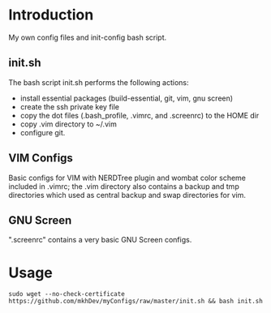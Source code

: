 Introduction
============
My own config files and init-config bash script. 

init.sh
-------
The bash script init.sh performs the following actions:
*   install essential packages (build-essential, git, vim, gnu screen)
*   create the ssh private key file
*   copy the dot files (.bash_profile, .vimrc, and .screenrc) to the HOME dir
*   copy .vim directory to ~/.vim
*   configure git.

VIM Configs
-----------
Basic configs for VIM with NERDTree plugin and wombat color scheme included in .vimrc; the .vim directory also contains a backup and tmp directories which used as central backup and swap directories for vim.

GNU Screen
----------
".screenrc" contains a very basic GNU Screen configs.

Usage
=====
    sudo wget --no-check-certificate https://github.com/mkhDev/myConfigs/raw/master/init.sh && bash init.sh
